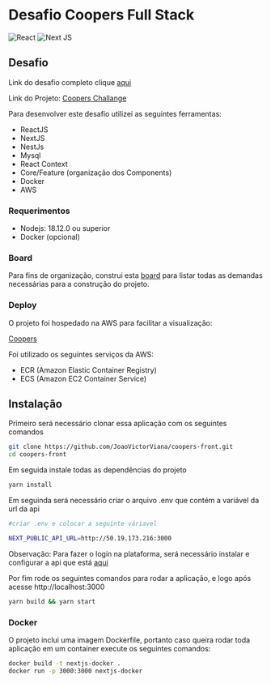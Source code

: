 # Desafio Coopers Full Stack

![React](https://img.shields.io/badge/react-%2320232a.svg?style=for-the-badge&logo=react&logoColor=%2361DAFB)
![Next JS](https://img.shields.io/badge/Next-black?style=for-the-badge&logo=next.js&logoColor=white)

## Desafio

Link do desafio completo clique [aqui](https://github.com/CoopersDigitalProduction/full-stack-test/)

Link do Projeto: [Coopers Challange](http://3.95.27.90)

Para desenvolver este desafio utilizei as seguintes ferramentas:

- ReactJS
- NextJS
- NestJs
- Mysql
- React Context
- Core/Feature (organização dos Components)
- Docker
- AWS

### Requerimentos

- Nodejs: 18.12.0 ou superior
- Docker (opcional)

### Board

Para fins de organização, construi esta [board](https://github.com/users/JoaoVictorViana/projects/1) para listar todas as demandas necessárias para a construção do projeto. 

### Deploy

O projeto foi hospedado na AWS para facilitar a visualização:

[Coopers](http://3.95.27.90)

Foi utilizado os seguintes serviços da AWS:

- ECR (Amazon Elastic Container Registry)
- ECS (Amazon EC2 Container Service)

## Instalação

Primeiro será necessário clonar essa aplicação com os seguintes comandos

```bash
git clone https://github.com/JoaoVictorViana/coopers-front.git
cd coopers-front
```

Em seguida instale todas as dependências do projeto

```bash
yarn install
```

Em seguinda será necessário criar o arquivo .env que contém a variável da url da api

```bash
#criar .env e colocar a seguinte váriavel

NEXT_PUBLIC_API_URL=http://50.19.173.216:3000
```

Observação: Para fazer o login na plataforma, será necessário instalar e configurar a api que está [aqui](https://github.com/JoaoVictorViana/coopers-api)

Por fim rode os seguintes comandos para rodar a aplicação, e logo após acesse http://localhost:3000

```bash
yarn build && yarn start
```

### Docker

O projeto inclui uma imagem Dockerfile, portanto caso queira rodar toda aplicação em um container execute os seguintes comandos:

```bash
docker build -t nextjs-docker .
docker run -p 3000:3000 nextjs-docker
```
